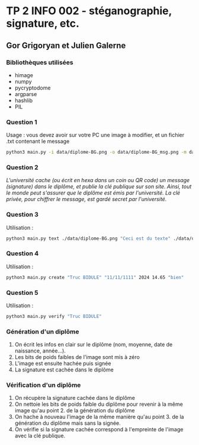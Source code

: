 # TP 2 INFO 002 - stéganographie, signature, etc.

## Gor Grigoryan et Julien Galerne

### Bibliothèques utilisées

- himage
- numpy
- pycryptodome
- argparse
- hashlib
- PIL

### Question 1

Usage : vous devez avoir sur votre PC une image à modifier, et un fichier .txt contenant le message

```sh
python3 main.py -i data/diplome-BG.png -o data/diplome-BG_msg.png -m data/msg.txt
```

### Question 2

_L'université cache (ou écrit en hexa dans un coin ou QR code) un message (signature) dans le diplôme, et publie la clé publique sur son site. Ainsi, tout le monde peut s'assurer que le diplôme est émis par l'université. La clé privée, pour chiffrer le message, est gardé secret par l'université._

### Question 3
Utilisation :
```sh
python3 main.py text ./data/diplome-BG.png "Ceci est du texte" ./data/output-text.png
```

### Question 4
Utilisation :
```sh
python3 main.py create "Truc BIDULE" "11/11/1111" 2024 14.65 "bien"
```

### Question 5
Utilisation :
```sh
python3 main.py verify "Truc BIDULE"
```

### Génération d'un diplôme
1. On écrit les infos en clair sur le diplôme (nom, moyenne, date de naissance, année...).
2. Les bits de poids faibles de l'image sont mis à zéro
3. L'image est ensuite hachée puis signée 
4. La signature est cachée dans le diplôme

### Vérification d'un diplôme
1. On récupère la signature cachée dans le diplôme
2. On nettoie les bits de poids faible du diplôme pour revenir à la même image qu'au point 2. de la génération du diplôme
3. On hache à nouveau l'image de la même manière qu'au point 3. de la génération du diplôme mais sans la signée.
4. On vérifie si la signature cachée correspond à l'empreinte de l'image avec la clé publique.